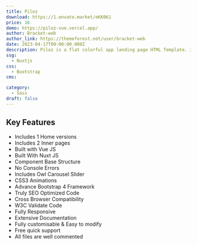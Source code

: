 ```yaml
---
title: Piloz
download: https://1.envato.market/eKK061
price: 16
demo: https://piloz-vue.vercel.app/
author: Bracket-web
author_link: https://themeforest.net/user/bracket-web
date: 2023-04-17T00:00:00.000Z
description: Piloz is a flat colorful app landing page HTML Template. It is specially designed for any kind of mobile app, software, sass, startup, marketing, one page and other online businesses.
ssg:
  - Nuxtjs
css:
  - Bootstrap
cms:

category:
  - Sass
draft: false
---
```


## Key Features

- Includes 1 Home versions
- Includes 2 Inner pages
- Built with Vue JS
- Built With Nuxt JS
- Component Base Structure
- No Console Errors
- Includes Owl Carousel Slider
- CSS3 Animations
- Advance Bootstrap 4 Framework
- Truly SEO Optimized Code
- Cross Browser Compatibility
- W3C Validate Code
- Fully Responsive
- Extensive Documentation
- Fully customisable & Easy to modify
- Free quick support
- All files are well commented
